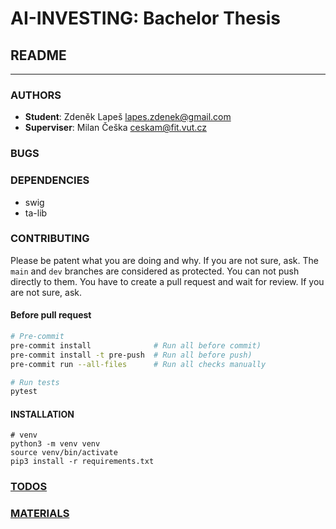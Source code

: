 # AI-INVESTING: Bachelor Thesis

## README

---

### AUTHORS

- **Student**: Zdeněk Lapeš <lapes.zdenek@gmail.com>
- **Superviser**: Milan Češka <ceskam@fit.vut.cz>

### BUGS

### DEPENDENCIES

- swig
- ta-lib

### CONTRIBUTING

Please be patent what you are doing and why. If you are not sure, ask.
The `main` and `dev` branches are considered as protected. You can not
push directly to them. You have to create a pull request and wait for
review. If you are not sure, ask.

#### Before pull request

```bash
# Pre-commit
pre-commit install              # Run all before commit)
pre-commit install -t pre-push  # Run all before push)
pre-commit run --all-files      # Run all checks manually

# Run tests
pytest
```

#### INSTALLATION

```shell
# venv
python3 -m venv venv
source venv/bin/activate
pip3 install -r requirements.txt
```

### [TODOS](./TODOS.md)

### [MATERIALS](./MATERIALS.md)
